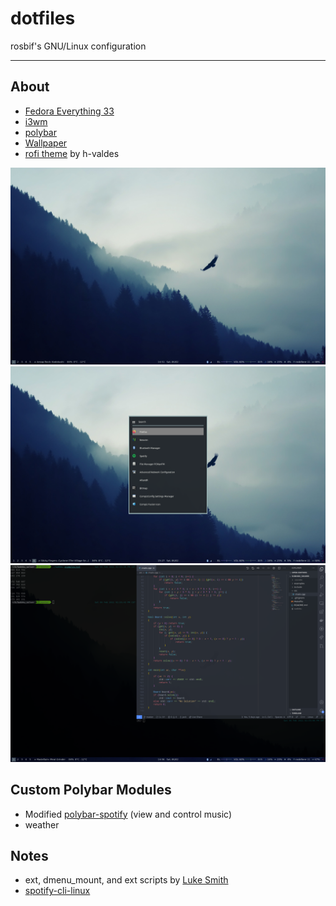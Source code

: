 # dotfiles

rosbif's GNU/Linux configuration

---

## About

- [Fedora Everything 33](https://alt.fedoraproject.org/en/)
- [i3wm](https://i3wm.org/)
- [polybar](https://github.com/polybar/polybar)
- [Wallpaper](https://www.wallpaperup.com/196200/nature_mountain_eagle_fog_landscape_ultrahd_4k_wallpaper.html)
- [rofi theme](https://github.com/h-valdes/dotfiles) by h-valdes

![ss1](https://raw.githubusercontent.com/therosbif/dotfiles/main/Screenshots/Screenshot1.png)
![ss2](https://raw.githubusercontent.com/therosbif/dotfiles/main/Screenshots/Screenshot2.png)
![ss3](https://raw.githubusercontent.com/therosbif/dotfiles/main/Screenshots/Screenshot3.png)

## Custom Polybar Modules

- Modified [polybar-spotify](https://github.com/Jvanrhijn/polybar-spotify) (view and control music)
- weather

## Notes

- ext, dmenu_mount, and ext scripts by [Luke Smith](https://github.com/LukeSmithxyz/voidrice)
- [spotify-cli-linux](https://github.com/pwittchen/spotify-cli-linux)
